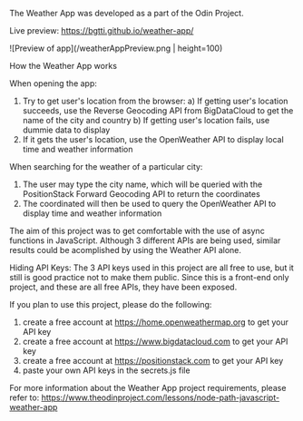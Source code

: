 The Weather App was developed as a part of the Odin Project.

Live preview: https://bgtti.github.io/weather-app/

![Preview of app](/weatherAppPreview.png | height=100)

How the Weather App works

When opening the app:

1. Try to get user's location from the browser:
   a) If getting user's location succeeds, use the Reverse Geocoding API from BigDataCloud to get the name of the city and country
   b) If getting user's location fails, use dummie data to display
2. If it gets the user's location, use the OpenWeather API to display local time and weather information

When searching for the weather of a particular city:

1. The user may type the city name, which will be queried with the PositionStack Forward Geocoding API to return the coordinates
2. The coordinated will then be used to query the OpenWeather API to display time and weather information

The aim of this project was to get comfortable with the use of async functions in JavaScript.
Although 3 different APIs are being used, similar results could be acomplished by using the Weather API alone.

Hiding API Keys:
The 3 API keys used in this project are all free to use, but it still is good practice not to make them public.
Since this is a front-end only project, and these are all free APIs, they have been exposed.

If you plan to use this project, please do the following:

1. create a free account at https://home.openweathermap.org to get your API key
2. create a free account at https://www.bigdatacloud.com to get your API key
3. create a free account at https://positionstack.com to get your API key
4. paste your own API keys in the secrets.js file

For more information about the Weather App project requirements, please refer to: https://www.theodinproject.com/lessons/node-path-javascript-weather-app
